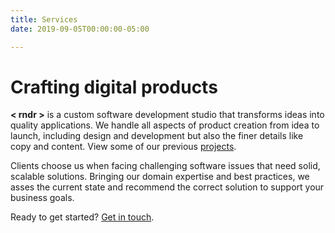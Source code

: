 ```yaml
---
title: Services
date: 2019-09-05T00:00:00-05:00

---
```

# Crafting digital products

**< rndr >** is a custom software development studio that transforms ideas into quality applications. We handle all aspects of product creation from idea to launch, including design and development but also the finer details like copy and content. View some of our previous [projects](/projects).

Clients choose us when facing challenging software issues that need solid, scalable solutions. Bringing our domain expertise and best practices, we asses the current state and recommend the correct solution to support your business goals.

Ready to get started? [Get in touch](/contact).
